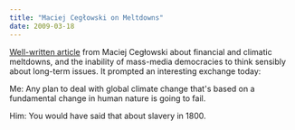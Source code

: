 ```yaml
---
title: "Maciej Cegłowski on Meltdowns"
date: 2009-03-18
---
```

<a href="http://idlewords.com/2009/03/cowpox_smallpox.htm">Well-written article</a> from Maciej Cegłowski about financial and climatic meltdowns, and the inability of mass-media democracies to think sensibly about long-term issues.  It prompted an interesting exchange today:

Me: Any plan to deal with global climate change that's based on a fundamental change in human nature is going to fail.

Him: You would have said that about slavery in 1800.

